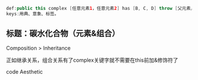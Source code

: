 ```java
def:public this complex [任意元素1，任意元素2] has [B, C, D] throw [父元素/子元素]
keys:用典、意象、标签。
```

## 标题：碳水化合物（元素&组合）

Composition > Inheritance

正如继承关系，组合关系有了complex关键字就不需要在this前加&修饰符了

code Aesthetic
